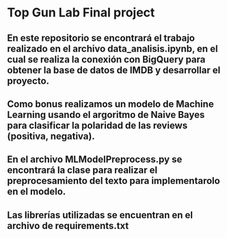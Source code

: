 # Top Gun Lab Final project
## En este repositorio se encontrará el trabajo realizado en el archivo data_analisis.ipynb, en el cual se realiza la conexión con BigQuery para obtener la base de datos de IMDB y desarrollar el proyecto.
## Como bonus realizamos un modelo de Machine Learning usando el argoritmo de Naive Bayes para clasificar la polaridad de las reviews (positiva, negativa).
## En el archivo MLModelPreprocess.py se encontrará la clase para realizar el preprocesamiento del texto para implementarolo en el modelo.
## Las librerías utilizadas se encuentran en el archivo de requirements.txt
